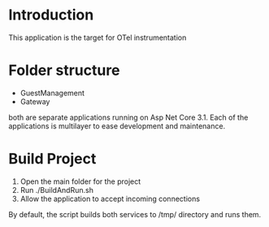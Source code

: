 # Introduction 
This application is the target for OTel instrumentation

# Folder structure

- GuestManagement
- Gateway

both are separate applications running on Asp Net Core 3.1. Each of the applications is multilayer to ease development and maintenance. 

# Build Project
1.	Open the main folder for the project
2.	Run ./BuildAndRun.sh
3.	Allow the application to accept incoming connections

By default, the script builds both services to /tmp/<service name> directory and runs them. 
